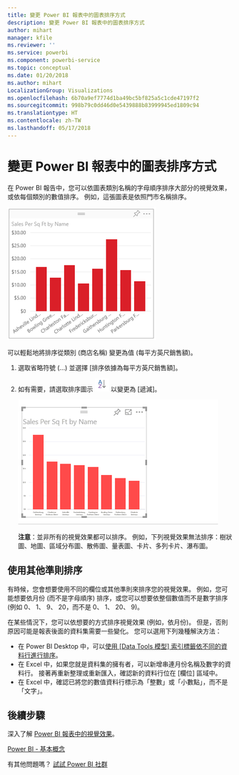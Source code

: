 ```yaml
---
title: 變更 Power BI 報表中的圖表排序方式
description: 變更 Power BI 報表中的圖表排序方式
author: mihart
manager: kfile
ms.reviewer: ''
ms.service: powerbi
ms.component: powerbi-service
ms.topic: conceptual
ms.date: 01/20/2018
ms.author: mihart
LocalizationGroup: Visualizations
ms.openlocfilehash: 6b70a9ef7774d1ba49bc5bf825a5c1cde47197f2
ms.sourcegitcommit: 998b79c0dd46d0e5439888b83999945ed1809c94
ms.translationtype: HT
ms.contentlocale: zh-TW
ms.lasthandoff: 05/17/2018
---
```

# <a name="change-how-a-chart-is-sorted-in-a-power-bi-report"></a>變更 Power BI 報表中的圖表排序方式
在 Power BI 報告中，您可以依圖表類別名稱的字母順序排序大部分的視覺效果，或依每個類別的數值排序。 例如，這張圖表是依照門市名稱排序。

![](media/power-bi-report-change-sort/pbi_chartsortcategory.png)

可以輕鬆地將排序從類別 (商店名稱) 變更為值 (每平方英尺銷售額)。

1. 選取省略符號 (...) 並選擇 [排序依據為每平方英尺銷售額]。
2. 如有需要，請選取排序圖示 ![](media/power-bi-report-change-sort/sorticon.png) 以變更為 [遞減]。

   ![](media/power-bi-report-change-sort/sortby.gif)

   **注意**：並非所有的視覺效果都可以排序。  例如，下列視覺效果無法排序：樹狀圖、地圖、區域分布圖、散佈圖、量表圖、卡片、多列卡片、瀑布圖。

<a name="other"></a>
## <a name="sorting-using-other-criteria"></a>使用其他準則排序
有時候，您會想要使用不同的欄位或其他準則來排序您的視覺效果。  例如，您可能想要依月份 (而不是字母順序) 排序，或您可以想要依整個數值而不是數字排序 (例如 0、 1、 9、 20，而不是 0、 1、 20、 9)。  

在某些情況下，您可以依想要的方式排序視覺效果 (例如，依月份)。  但是，否則原因可能是報表後面的資料集需要一些變化。 您可以選用下列幾種解決方法：

* 在 Power BI Desktop 中，可以[使用 [Data Tools 模型] 索引標籤依不同的資料行進行排序](desktop-sort-by-column.md)。
* 在 Excel 中，如果您就是資料集的擁有者，可以新增串連月份名稱及數字的資料行。 接著再重新整理或重新匯入，確認新的資料行位在 [欄位] 區域中。
* 在 Excel 中，確認已將您的數值資料行標示為「整數」或「小數點」，而不是「文字」。

## <a name="next-steps"></a>後續步驟
深入了解 [Power BI 報表中的視覺效果](power-bi-report-visualizations.md)。

[Power BI - 基本概念](service-basic-concepts.md)

有其他問題嗎？ [試試 Power BI 社群](http://community.powerbi.com/)
